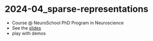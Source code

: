 # 2024-04_sparse-representations

* Course @ NeuroSchool PhD Program in Neuroscience
* See the [slides](https://laurentperrinet.github.io/talk/2024-04-17-phd-program-sparse-representations/)
* play with demos
